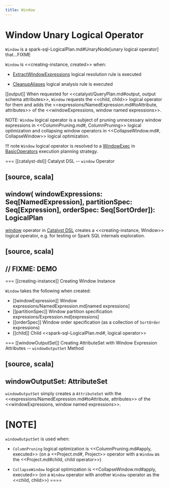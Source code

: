 ```yaml
---
title: Window
---
```


# Window Unary Logical Operator

`Window` is a spark-sql-LogicalPlan.md#UnaryNode[unary logical operator] that...FIXME

`Window` is <<creating-instance, created>> when:

* [ExtractWindowExpressions](../logical-analysis-rules/ExtractWindowExpressions.md) logical resolution rule is executed

* [CleanupAliases](../logical-analysis-rules/CleanupAliases.md) logical analysis rule is executed

[[output]]
When requested for <<catalyst/QueryPlan.md#output, output schema attributes>>, `Window` requests the <<child, child>> logical operator for them and adds the <<expressions/NamedExpression.md#toAttribute, attributes>> of the <<windowExpressions, window named expressions>>.

NOTE: `Window` logical operator is a subject of pruning unnecessary window expressions in <<ColumnPruning.md#, ColumnPruning>> logical optimization and collapsing window operators in <<CollapseWindow.md#, CollapseWindow>> logical optimization.

!!! note
    `Window` logical operator is resolved to a [WindowExec](../physical-operators/WindowExec.md) in [BasicOperators](../execution-planning-strategies/BasicOperators.md#Window) execution planning strategy.

=== [[catalyst-dsl]] Catalyst DSL -- `window` Operator

[source, scala]
----
window(
  windowExpressions: Seq[NamedExpression],
  partitionSpec: Seq[Expression],
  orderSpec: Seq[SortOrder]): LogicalPlan
----

[window](../catalyst-dsl/index.md#window) operator in [Catalyst DSL](../catalyst-dsl/index.md) creates a <<creating-instance, Window>> logical operator, e.g. for testing or Spark SQL internals exploration.

[source, scala]
----
// FIXME: DEMO
----

=== [[creating-instance]] Creating Window Instance

`Window` takes the following when created:

* [[windowExpression]] Window expressions/NamedExpression.md[named expressions]
* [[partitionSpec]] Window partition specification expressions/Expression.md[expressions]
* [[orderSpec]] Window order specification (as a collection of `SortOrder` expressions)
* [[child]] Child <<spark-sql-LogicalPlan.md#, logical operator>>

=== [[windowOutputSet]] Creating AttributeSet with Window Expression Attributes -- `windowOutputSet` Method

[source, scala]
----
windowOutputSet: AttributeSet
----

`windowOutputSet` simply creates a `AttributeSet` with the <<expressions/NamedExpression.md#toAttribute, attributes>> of the <<windowExpressions, window named expressions>>.

[NOTE]
====
`windowOutputSet` is used when:

* `ColumnPruning` logical optimization is <<ColumnPruning.md#apply, executed>> (on a <<Project.md#, Project>> operator with a `Window` as the <<Project.md#child, child operator>>)

* `CollapseWindow` logical optimization is <<CollapseWindow.md#apply, executed>> (on a `Window` operator with another `Window` operator as the <<child, child>>)
====
